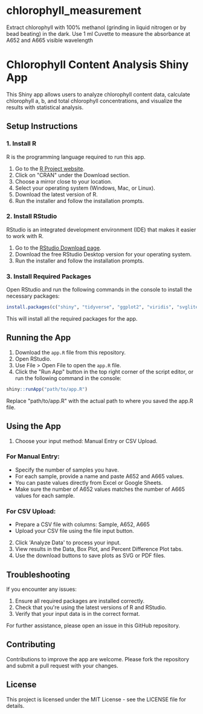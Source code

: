 # chlorophyll_measurement
Extract chlorophyll with 100% methanol (grinding in liquid nitrogen or by bead beating) in the dark. Use 1 ml Cuvette to measure the absorbance at A652 and A665 visible wavelength
# Chlorophyll Content Analysis Shiny App

This Shiny app allows users to analyze chlorophyll content data, calculate chlorophyll a, b, and total chlorophyll concentrations, and visualize the results with statistical analysis.

## Setup Instructions

### 1. Install R

R is the programming language required to run this app.

1. Go to the [R Project website](https://www.r-project.org/).
2. Click on "CRAN" under the Download section.
3. Choose a mirror close to your location.
4. Select your operating system (Windows, Mac, or Linux).
5. Download the latest version of R.
6. Run the installer and follow the installation prompts.

### 2. Install RStudio

RStudio is an integrated development environment (IDE) that makes it easier to work with R.

1. Go to the [RStudio Download page](https://www.rstudio.com/products/rstudio/download/#download).
2. Download the free RStudio Desktop version for your operating system.
3. Run the installer and follow the installation prompts.

### 3. Install Required Packages

Open RStudio and run the following commands in the console to install the necessary packages:

```r
install.packages(c("shiny", "tidyverse", "ggplot2", "viridis", "svglite"))
```

This will install all the required packages for the app.

## Running the App

1. Download the `app.R` file from this repository.
2. Open RStudio.
3. Use File > Open File to open the `app.R` file.
4. Click the "Run App" button in the top right corner of the script editor, or run the following command in the console:

```r
shiny::runApp("path/to/app.R")
```

Replace "path/to/app.R" with the actual path to where you saved the app.R file.

## Using the App

1. Choose your input method: Manual Entry or CSV Upload.

### For Manual Entry:

- Specify the number of samples you have.
- For each sample, provide a name and paste A652 and A665 values.
- You can paste values directly from Excel or Google Sheets.
- Make sure the number of A652 values matches the number of A665 values for each sample.

### For CSV Upload:

- Prepare a CSV file with columns: Sample, A652, A665
- Upload your CSV file using the file input button.

2. Click 'Analyze Data' to process your input.
3. View results in the Data, Box Plot, and Percent Difference Plot tabs.
4. Use the download buttons to save plots as SVG or PDF files.

## Troubleshooting

If you encounter any issues:

1. Ensure all required packages are installed correctly.
2. Check that you're using the latest versions of R and RStudio.
3. Verify that your input data is in the correct format.

For further assistance, please open an issue in this GitHub repository.

## Contributing

Contributions to improve the app are welcome. Please fork the repository and submit a pull request with your changes.

## License

This project is licensed under the MIT License - see the LICENSE file for details.
